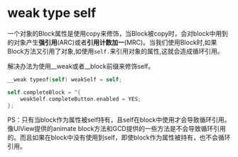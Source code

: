 # weak type self

一个对象的Block属性是使用copy来修饰，当Block被copy时，会对block中用到的对象产生**强引用**(ARC)或者**引用计数加一**(MRC)。当我们使用Block时,如果Block方法又引用了对象,如使用`self.`来引用对象的属性,这就会造成循环引用。

解决办法为使用__weak或者__block前缀来修饰self。
```objective-c
__weak typeof(self) weakSelf = self;

self.completeBlock = ^{
    weakSelf.completeButton.enabled = YES;
};
```

PS：只有当block作为属性被self持有，且self在block中使用才会导致循环引用。像UIView提供的animate block方法和GCD提供的一些方法是不会导致循环引用的。而且如果在block中没有使用到self，即使block作为属性被持有，也不会循环引用。
